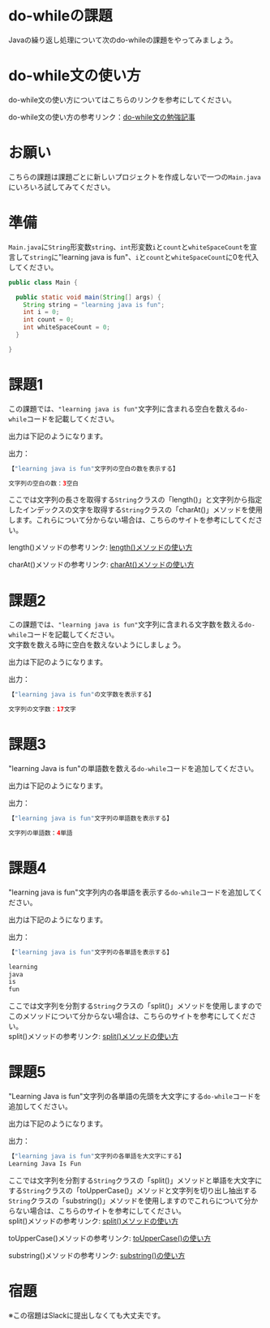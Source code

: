 # do-whileの課題

Javaの繰り返し処理について次のdo-whileの課題をやってみましょう。

# do-while文の使い方

do-while文の使い方についてはこちらのリンクを参考にしてください。  

do-while文の使い方の参考リンク：[do-while文の勉強記事](https://github.com/reytech-co-jp/yume-project/blob/feature/loop_statment_questions/lessons/java/03-Java%E3%81%AE%E7%B9%B0%E3%82%8A%E8%BF%94%E3%81%97%E5%95%8F%E9%A1%8C/Java%E7%B9%B0%E3%82%8A%E8%BF%94%E3%81%97%E6%96%87%E3%81%AE%E5%8B%89%E5%BC%B7%E8%A8%98%E4%BA%8B.md#dowhile%E6%96%87%E3%81%AE%E4%BD%BF%E3%81%84%E6%96%B9)

# お願い

こちらの課題は課題ごとに新しいプロジェクトを作成しないで一つの`Main.java`にいろいろ試してみてください。

# 準備

`Main.java`に`String`形変数`string`、`int`形変数`i`と`count`と`whiteSpaceCount`を宣言して`string`に"learning java is fun"、`i`と`count`と`whiteSpaceCount`に0を代入してください。
```java
public class Main {

  public static void main(String[] args) {
    String string = "learning java is fun";  
    int i = 0;
    int count = 0;
    int whiteSpaceCount = 0;
  }

}
```

# 課題1

この課題では、`"learning java is fun"`文字列に含まれる空白を数える`do-while`コードを記載してください。

出力は下記のようになります。

出力：

```java
【"learning java is fun"文字列の空白の数を表示する】

文字列の空白の数：3空白
```
ここでは文字列の長さを取得する`String`クラスの「length()」と文字列から指定したインデックスの文字を取得する`String`クラスの「charAt()」メソッドを使用します。これらについて分からない場合は、こちらのサイトを参考にしてください。  

length()メソッドの参考リンク: [length()メソッドの使い方](https://www.javadrive.jp/start/string/index6.html)  

charAt()メソッドの参考リンク: [charAt()メソッドの使い方](https://www.javadrive.jp/start/string/index5.html)

# 課題2

この課題では、`"learning java is fun"`文字列に含まれる文字数を数える`do-while`コードを記載してください。  
文字数を数える時に空白を数えないようにしましょう。　　

出力は下記のようになります。

出力：

```java
【"learning java is fun"の文字数を表示する】

文字列の文字数：17文字
```

# 課題3

"learning Java is fun"の単語数を数える`do-while`コードを追加してください。

出力は下記のようになります。

出力：

```java
【"learning java is fun"文字列の単語数を表示する】

文字列の単語数：4単語
```

# 課題4

"learning java is fun"文字列内の各単語を表示する`do-while`コードを追加してください。

出力は下記のようになります。

出力：

```java
【"learning java is fun"文字列の各単語を表示する】

learning
java
is
fun
```
ここでは文字列を分割する`String`クラスの「split()」メソッドを使用しますのでこのメソッドについて分からない場合は、こちらのサイトを参考にしてください。  
split()メソッドの参考リンク: [split()メソッドの使い方](https://www.javadrive.jp/start/string/index20.html)

# 課題5
"Learning Java is fun"文字列の各単語の先頭を大文字にする`do-while`コードを追加してください。

出力は下記のようになります。

出力：

```java
【"learning java is fun"文字列の各単語を大文字にする】
Learning Java Is Fun
```
ここでは文字列を分割する`String`クラスの「split()」メソッドと単語を大文字にする`String`クラスの「toUpperCase()」メソッドと文字列を切り出し抽出する`String`クラスの「substring()」メソッドを使用しますのでこれらについて分からない場合は、こちらのサイトを参考にしてください。  
split()メソッドの参考リンク: [split()メソッドの使い方](https://www.javadrive.jp/start/string/index20.html)  

toUpperCase()メソッドの参考リンク: [toUpperCase()の使い方](https://www.javadrive.jp/start/string/index14.html)  

substring()メソッドの参考リンク: [substring()の使い方](https://www.javadrive.jp/start/string/index7.html)  

# 宿題

※この宿題はSlackに提出しなくても大丈夫です。
